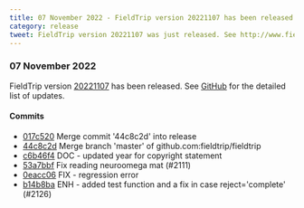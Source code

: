 ```yaml
---
title: 07 November 2022 - FieldTrip version 20221107 has been released
category: release
tweet: FieldTrip version 20221107 was just released. See http://www.fieldtriptoolbox.org/#07-november-2022
---
```


### 07 November 2022

FieldTrip version [20221107](http://github.com/fieldtrip/fieldtrip/releases/tag/20221107) has been released.
See [GitHub](https://github.com/fieldtrip/fieldtrip/compare/20221105...20221107) for the detailed list of updates.

#### Commits

- [017c520](http://github.com/fieldtrip/fieldtrip/commit/017c520) Merge commit '44c8c2d' into release
- [44c8c2d](http://github.com/fieldtrip/fieldtrip/commit/44c8c2d) Merge branch 'master' of github.com:fieldtrip/fieldtrip
- [c6b46f4](http://github.com/fieldtrip/fieldtrip/commit/c6b46f4) DOC - updated year for copyright statement
- [53a7bbf](http://github.com/fieldtrip/fieldtrip/commit/53a7bbf) Fix reading neuroomega mat (#2111)
- [0eacc06](http://github.com/fieldtrip/fieldtrip/commit/0eacc06) FIX - regression error
- [b14b8ba](http://github.com/fieldtrip/fieldtrip/commit/b14b8ba) ENH - added test function and a fix in case reject='complete' (#2126)
